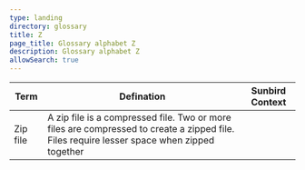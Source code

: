 ```yaml
---
type: landing
directory: glossary
title: Z
page_title: Glossary alphabet Z
description: Glossary alphabet Z
allowSearch: true
---
```

Term  |Defination |Sunbird Context 
------|-----------|------------------
Zip file  |A zip file is a compressed file. Two or more files are compressed to create a zipped file. Files require lesser space when zipped together |

